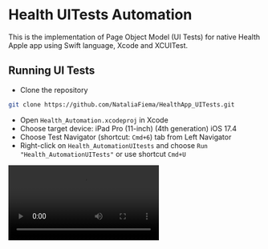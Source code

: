 # Health UITests Automation
 
This is the implementation of Page Object Model (UI Tests) for native Health Apple app using Swift language, Xcode and XCUITest. 

## Running UI Tests
- Clone the repository
```bash
git clone https://github.com/NataliaFiema/HealthApp_UITests.git
```
- Open `Health_Automation.xcodeproj` in Xcode
- Choose target device: iPad Pro (11-inch) (4th generation) iOS 17.4
- Choose Test Navigator (shortcut: `Cmd+6`) tab from Left Navigator
- Right-click on `Health_AutomationUItests` and choose `Run "Health_AutomationUITests"` or use shortcut `Cmd+U`

![UITest Run Video](Docs/UI_TestRun_Video.mp4)

